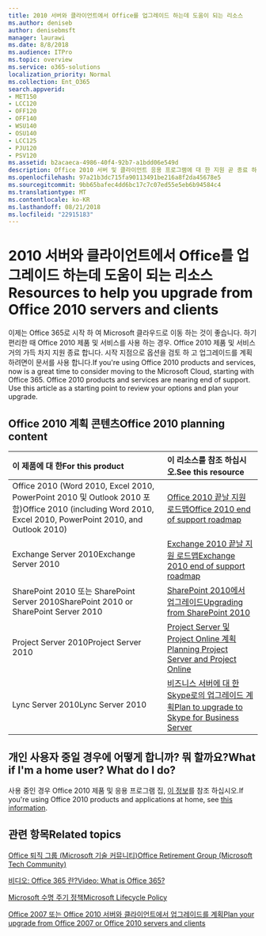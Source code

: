 ```yaml
---
title: 2010 서버와 클라이언트에서 Office를 업그레이드 하는데 도움이 되는 리소스
ms.author: deniseb
author: denisebmsft
manager: laurawi
ms.date: 8/8/2018
ms.audience: ITPro
ms.topic: overview
ms.service: o365-solutions
localization_priority: Normal
ms.collection: Ent_O365
search.appverid:
- MET150
- LCC120
- OFF120
- OFF140
- WSU140
- OSU140
- LCC125
- PJU120
- PSV120
ms.assetid: b2acaeca-4986-40f4-92b7-a1bdd06e549d
description: Office 2010 서버 및 클라이언트 응용 프로그램에 대 한 지원 곧 종료 하 고 사용자 지정 지원 계약을 사용할 수 없습니다. 이 문서를 사용 하 여 지금 업그레이드 계획을 시작 합니다.
ms.openlocfilehash: 97a21b3dc715fa90113491be216a8f2da45678e5
ms.sourcegitcommit: 9bb65bafec4dd6bc17c7c07ed55e5eb6b94584c4
ms.translationtype: MT
ms.contentlocale: ko-KR
ms.lasthandoff: 08/21/2018
ms.locfileid: "22915183"
---
```

# <a name="resources-to-help-you-upgrade-from-office-2010-servers-and-clients"></a><span data-ttu-id="3ce9e-104">2010 서버와 클라이언트에서 Office를 업그레이드 하는데 도움이 되는 리소스</span><span class="sxs-lookup"><span data-stu-id="3ce9e-104">Resources to help you upgrade from Office 2010 servers and clients</span></span>

<span data-ttu-id="3ce9e-p102">이제는 Office 365로 시작 하 여 Microsoft 클라우드로 이동 하는 것이 좋습니다. 하기 편리한 때 Office 2010 제품 및 서비스를 사용 하는 경우. Office 2010 제품 및 서비스 거의 가득 차지 지원 종료 합니다. 시작 지점으로 옵션을 검토 하 고 업그레이드를 계획 하려면이 문서를 사용 합니다.</span><span class="sxs-lookup"><span data-stu-id="3ce9e-p102">If you're using Office 2010 products and services, now is a great time to consider moving to the Microsoft Cloud, starting with Office 365. Office 2010 products and services are nearing end of support. Use this article as a starting point to review your options and plan your upgrade.</span></span>
      
## <a name="office-2010-planning-content"></a><span data-ttu-id="3ce9e-108">Office 2010 계획 콘텐츠</span><span class="sxs-lookup"><span data-stu-id="3ce9e-108">Office 2010 planning content</span></span>
  
|<span data-ttu-id="3ce9e-109">**이 제품에 대 한**</span><span class="sxs-lookup"><span data-stu-id="3ce9e-109">**For this product**</span></span>|<span data-ttu-id="3ce9e-110">**이 리소스를 참조 하십시오.**</span><span class="sxs-lookup"><span data-stu-id="3ce9e-110">**See this resource**</span></span>|
|:-----|:-----|
|<span data-ttu-id="3ce9e-111">Office 2010 (Word 2010, Excel 2010, PowerPoint 2010 및 Outlook 2010 포함)</span><span class="sxs-lookup"><span data-stu-id="3ce9e-111">Office 2010 (including Word 2010, Excel 2010, PowerPoint 2010, and Outlook 2010)</span></span>  <br/> |[<span data-ttu-id="3ce9e-112">Office 2010 끝날 지원 로드맵</span><span class="sxs-lookup"><span data-stu-id="3ce9e-112">Office 2010 end of support roadmap</span></span>](https://docs.microsoft.com/DeployOffice/office-2010-end-support-roadmap) <br/> |
|<span data-ttu-id="3ce9e-113">Exchange Server 2010</span><span class="sxs-lookup"><span data-stu-id="3ce9e-113">Exchange Server 2010</span></span>  <br/> |[<span data-ttu-id="3ce9e-114">Exchange 2010 끝날 지원 로드맵</span><span class="sxs-lookup"><span data-stu-id="3ce9e-114">Exchange 2010 end of support roadmap</span></span>](exchange-2010-end-of-support.md) <br/> |
|<span data-ttu-id="3ce9e-115">SharePoint 2010 또는 SharePoint Server 2010</span><span class="sxs-lookup"><span data-stu-id="3ce9e-115">SharePoint 2010 or SharePoint Server 2010</span></span>  <br/> |[<span data-ttu-id="3ce9e-116">SharePoint 2010에서 업그레이드</span><span class="sxs-lookup"><span data-stu-id="3ce9e-116">Upgrading from SharePoint 2010</span></span>](upgrade-from-sharepoint-2010.md) <br/> |
|<span data-ttu-id="3ce9e-117">Project Server 2010</span><span class="sxs-lookup"><span data-stu-id="3ce9e-117">Project Server 2010</span></span> </br> | [<span data-ttu-id="3ce9e-118">Project Server 및 Project Online 계획</span><span class="sxs-lookup"><span data-stu-id="3ce9e-118">Planning Project Server and Project Online</span></span>](https://docs.microsoft.com/project/planning-project-server-and-project-online-for-technical-decision-makers) </br> |
|<span data-ttu-id="3ce9e-119">Lync Server 2010</span><span class="sxs-lookup"><span data-stu-id="3ce9e-119">Lync Server 2010</span></span> </br> | [<span data-ttu-id="3ce9e-120">비즈니스 서버에 대 한 Skype로의 업그레이드 계획</span><span class="sxs-lookup"><span data-stu-id="3ce9e-120">Plan to upgrade to Skype for Business Server</span></span>](https://docs.microsoft.com/skypeforbusiness/plan-your-deployment/upgrade) </br> |
    
## <a name="what-if-im-a-home-user-what-do-i-do"></a><span data-ttu-id="3ce9e-p103">개인 사용자 중일 경우에 어떻게 합니까? 뭐 할까요?</span><span class="sxs-lookup"><span data-stu-id="3ce9e-p103">What if I'm a home user? What do I do?</span></span>

<span data-ttu-id="3ce9e-123">사용 중인 경우 Office 2010 제품 및 응용 프로그램 집, [이 정보](plan-upgrade-previous-versions-office.md#im-a-home-user-what-do-i-do)를 참조 하십시오.</span><span class="sxs-lookup"><span data-stu-id="3ce9e-123">If you're using Office 2010 products and applications at home, see [this information](plan-upgrade-previous-versions-office.md#im-a-home-user-what-do-i-do).</span></span>

## <a name="related-topics"></a><span data-ttu-id="3ce9e-124">관련 항목</span><span class="sxs-lookup"><span data-stu-id="3ce9e-124">Related topics</span></span>

[<span data-ttu-id="3ce9e-125">Office 퇴직 그룹 (Microsoft 기술 커뮤니티)</span><span class="sxs-lookup"><span data-stu-id="3ce9e-125">Office Retirement Group (Microsoft Tech Community)</span></span>](https://go.microsoft.com/fwlink/?linkid=842065)
  
[<span data-ttu-id="3ce9e-126">비디오: Office 365 란?</span><span class="sxs-lookup"><span data-stu-id="3ce9e-126">Video: What is Office 365?</span></span>](https://support.office.com/article/847caf12-2589-452c-8aca-1c009797678b.aspx)
  
[<span data-ttu-id="3ce9e-127">Microsoft 수명 주기 정책</span><span class="sxs-lookup"><span data-stu-id="3ce9e-127">Microsoft Lifecycle Policy</span></span>](https://go.microsoft.com/fwlink/?linkid=865200)

[<span data-ttu-id="3ce9e-128">Office 2007 또는 Office 2010 서버와 클라이언트에서 업그레이드를 계획</span><span class="sxs-lookup"><span data-stu-id="3ce9e-128">Plan your upgrade from Office 2007 or Office 2010 servers and clients</span></span>](plan-upgrade-previous-versions-office.md)


